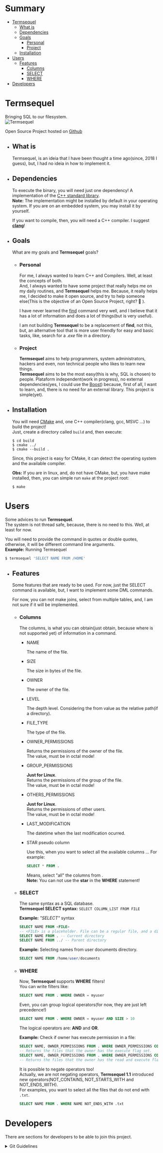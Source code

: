 # Summary
- [Termsequel](#Termsequel)    
    - [What is](#What-is)    
    - [Dependencies](#Dependencies)
    - [Goals](#Goals)
        + [Personal](#Personal)
        + [Project](#Project)
    - [Installation](#Installation)
- [Users](#Users)
    + [Features](#Features)
        + [Columns](#Columns)
        + [SELECT](#SELECT)
        + [WHERE](#WHERE)
- [Developers](#Developers)

# Termsequel
Bringing SQL to our filesystem.      
![Termsequel](./.assets/Termsequel-logo.png)

Open Source Project hosted on [Github](https://github.com/sgtcortez/Termsequel)

- ## What is

    Termsequel, is an ideia that I have been thought a time ago(since, 2018 I guess), but, I had no ideia in how to implement it.  

- ## Dependencies

    To execute the binary, you will need just one dependency! A implementation of the [C++ standard library](https://en.wikipedia.org/wiki/C%2B%2B_Standard_Library).   
    **Note:** The implementation might be installed by default in your operating system. If you are on an embedded system, you may install it by yourself.

    If you want to compile, then, you will need a C++ compiler. I suggest [**clang**](https://clang.llvm.org/)!

- ## Goals

    What are my goals and **Termsequel** goals?

    + ### Personal

        For me, I always wanted to learn C++ and Compilers. Well, at least the concepts of both.  
        And, I always wanted to have some project that really helps me on my daily routines, and **Termsequel** helps me. Because, it really helps me, I decided to make it open source, and try to help someone else(This is the objective of an Open Source Project, right? :grimacing: ).  

        I have never learned the [find](https://www.man7.org/linux/man-pages/man1/find.1.html) command very well, and I believe that it has a lot of information and does a lot of things(but is very useful).  

        I am not building **Termsequel** to be a replacement of **find**, not this, but, an alternative tool that is more user friendly for easy and basic tasks, like, search for a *.exe* file in a directory.

    + ### Project

        **Termsequel** aims to help programmers, system administrators, hackers and even, non technical people who likes to learn new things.     
        **Termsequel** aims to be the most easy(this is why, SQL is chosen) to people. Plataform independent(work in progress), no external dependencies(yes, I could use the [Boost](https://www.boost.org/)) because, first of all, I want to learn, and, there is no need for an external library. This project is simple(yet).

- ## Installation

    You will need [CMake](https://cmake.org/) and, one C++ compiler(clang, gcc, MSVC ...) to build the project!    
    Just, create a directory called `build` and, then execute:   
    ```shell
    $ cd build
    $ cmake ../
    $ cmake --build .
    ```
    Since, this project is easy for CMake, it can detect the operating system and the available compiler.

    **Obs:** If you are in linux, and, do not have CMake, but, you have make installed, then, you can simple run `make` at the project root:  
    ```shell
    $ make 
    ```

# Users
Some advices to run **Termsequel**.   
The system is not thread safe, because, there is no need to this. Well, at least for now.    

You will need to provide the command in quotes or double quotes, otherwise, it will be different command line arguments.    
**Example:** Running Termsequel   
```bash
$ termsequel 'SELECT NAME FROM /HOME'
```

- ## Features

    Some features that are ready to be used. For now, just the SELECT command is available, but, I want to implement some DML commands.    

    For now, you can not make joins, select from multiple tables, and, I am not sure if it will be implemented.     
    
    - ### Columns

        The columns, is what you can obtain(just obtain, because where is not supported yet) of information in a command.
    
        * NAME

            The name of the file.

        + SIZE

            The size in bytes of the file.

        + OWNER 

            The owner of the file.

        + LEVEL

            The depth level. Considering the from value as the relative path(if a directory).
            
        + FILE_TYPE

            The type of the file.

        + OWNER_PERMISSIONS

            Returns the permissions of the owner of the file.     
            The value, must be in octal mode!

        + GROUP_PERMISSIONS

            **Just for Linux**.    
            Returns the permissions of the group of the file.     
            The value, must be in octal mode!

        + OTHERS_PERMISSIONS

            **Just for Linux**.    
            Returns the permissions of other users.    
            The value, must be in octal mode!

        + LAST_MODIFICATION

            The datetime when the last modification ocurred.

        + STAR pseudo column

            Use this, when you want to select all the available columns ...
            For example:
            ```sql
            SELECT * FROM .
            ```
            Means, select "all" the columns from .   
            **Note:** You can not use the **star** in the **WHERE** statement!

    - ### SELECT

        The same syntax as a SQL database.    
        **Termsequel SELECT syntax:** `SELECT COLUMN_LIST FROM FILE` 

        **Example:** *"SELECT"* syntax 
        ```sql
        SELECT NAME FROM <FILE>    
        -- <FILE> is a placeholder. File can be a regular file, and a directory. Can even be pseudo directories
        SELECT NAME FROM . -- Current directory
        SELECT NAME FROM ../ -- Parent directory
        ```

        **Example:** Selecting names from user documents directory.    
        ```sql
        SELECT NAME FROM /home/user/documents
        ```

    - ### WHERE

        Now, **Termsequel** supports **WHERE** filters!   
        You can write filters like:   
        ```sql
        SELECT NAME FROM . WHERE OWNER = myuser
        ```
        Even, you can group logical operators(for now, they are just left precedence!)  
        ```sql
        SELECT NAME FROM . WHERE OWNER = myuser AND SIZE > 10
        ```
        The logical operators are: **AND** and **OR**.    

        **Example:** Check if owner has execute permission in a file:    
        ```sql
        SELECT NAME, OWNER_PERMISSIONS FROM . WHERE OWNER_PERMISSIONS CONTAINS X
        -- Returns the files that the owner has the execute flag set.
        SELECT NAME, OWNER_PERMISSIONS FROM . WHERE OWNER_PERMISSIONS CONTAINS R AND OWNER_PERMISSIONS CONTAINS X   
        -- Returns the files that the owner has the read and execute flag set.
        ```

        It is possible to negate operators too!    
        Actually, we are not negating operators, **Termsequel 1.1** introduced new operators(NOT_CONTAINS, NOT_STARTS_WITH and NOT_ENDS_WITH).   
        For examples, you want to select all the files that do not end with `.txt`.   
        ```sql
        SELECT NAME FROM . WHERE NAME NOT_ENDS_WITH .txt
        ```



# Developers
There are sections for developers to be able to join this project.

<details>
<summary>
Git Guidelines
</summary>
Feature branch <strong>must</strong> be created from the most stable branch(usually main), and, when done, should make a Pull Request to the <strong>development</strong> branch.  
The commits <strong>must</strong> be <strong><italic>"squashed"</italic></strong>. The person who accepts the pull request, must, do a rebase to pick the single commit and put it on the target branch. 
</details>